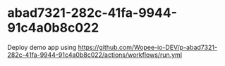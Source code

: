 # abad7321-282c-41fa-9944-91c4a0b8c022
Deploy demo app using https://github.com/Wopee-io-DEV/p-abad7321-282c-41fa-9944-91c4a0b8c022/actions/workflows/run.yml
